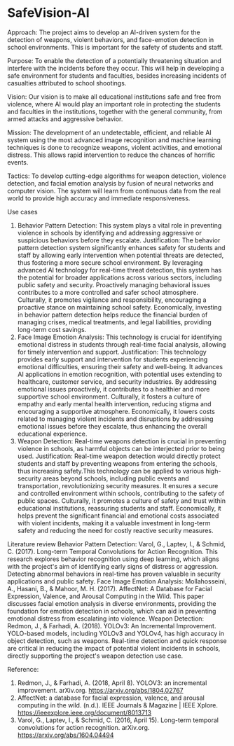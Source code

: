 # SafeVision-AI

Approach: The project aims to develop an AI-driven system for the detection of weapons, violent behaviors, and face-emotion detection in school environments. This is important for the safety of students and staff. 
 
Purpose: To enable the detection of a potentially threatening situation and interfere with the incidents before they occur. This will help in developing a safe environment for students and faculties, besides increasing incidents of casualties attributed to school shootings. 
 
Vision: Our vision is to make all educational institutions safe and free from violence, where AI would play an important role in protecting the students and faculties in the institutions, together with the general community, from armed attacks and aggressive behavior. 
 
Mission: The development of an undetectable, efficient, and reliable AI system using the most advanced image recognition and machine learning techniques is done to recognize weapons, violent activities, and emotional distress. This allows rapid intervention to reduce the chances of horrific events. 
 
Tactics: To develop cutting-edge algorithms for weapon detection, violence detection, and facial emotion analysis by fusion of neural networks and computer vision. The system will learn from continuous data from the real world to provide high accuracy and immediate responsiveness. 
 
 
 
 
 
 
 
 
  Use cases 
1.	Behavior Pattern Detection: This system plays a vital role in preventing violence in schools by identifying and addressing aggressive or suspicious behaviors before they escalate. 
Justification: The behavior pattern detection system significantly enhances safety for students and staff by allowing early intervention when potential threats are detected, thus fostering a more secure school environment. By leveraging advanced AI technology for real-time threat detection, this system has the potential for broader applications across various sectors, including public safety and security. Proactively managing behavioral issues contributes to a more controlled and safer school atmosphere. Culturally, it promotes vigilance and responsibility, encouraging a proactive stance on maintaining school safety. Economically, investing in behavior pattern detection helps reduce the financial burden of managing crises, medical treatments, and legal liabilities, providing long-term cost savings. 
2.	Face Image Emotion Analysis: This technology is crucial for identifying emotional distress in students through real-time facial analysis, allowing for timely intervention and support. 
Justification: This technology provides early support and intervention for students experiencing emotional difficulties, ensuring their safety and well-being. It advances AI applications in emotion recognition, with potential uses extending to healthcare, customer service, and security industries. By addressing emotional issues proactively, it contributes to a healthier and more supportive school environment. Culturally, it fosters a culture of empathy and early mental health intervention, reducing stigma and encouraging a supportive atmosphere. Economically, it lowers costs related to managing violent incidents and disruptions by addressing emotional issues before they escalate, thus enhancing the overall educational experience. 
3. Weapon Detection: Real-time weapons detection is crucial in preventing violence in schools, as harmful objects can be interjected prior to being used. 
Justification: Real-time weapon detection would directly protect students and staff by preventing weapons from entering the schools, thus increasing safety.This technology can be applied to various high-security areas beyond schools, including public events and transportation, revolutionizing security measures. It ensures a secure and controlled environment within schools, contributing to the safety of public spaces. Culturally, it promotes a culture of safety and trust within educational institutions, reassuring students and staff. Economically, it helps prevent the significant financial and emotional costs associated with violent incidents, making it a valuable investment in long-term safety and reducing the need for costly reactive security measures. 
     
Literature review 
Behavior Pattern Detection: Varol, G., Laptev, I., & Schmid, C. (2017). Long-term Temporal Convolutions for Action Recognition. This research explores behavior recognition using deep learning, which aligns with the project's aim of identifying early signs of distress or aggression. Detecting abnormal behaviors in real-time has proven valuable in security applications and public safety. 
Face Image Emotion Analysis: Mollahosseini, A., Hasani, B., & Mahoor, M. H. (2017). AffectNet: A Database for Facial Expression, Valence, and Arousal Computing in the Wild. This paper discusses facial emotion analysis in diverse environments, providing the foundation for emotion detection in schools, which can aid in preventing emotional distress from escalating into violence. 
Weapon Detection: Redmon, J., & Farhadi, A. (2018). YOLOv3: An Incremental Improvement. YOLO-based models, including YOLOv3 and YOLOv4, has high accuracy in object detection, such as weapons. Real-time detection and quick response are critical in reducing the impact of potential violent incidents in schools, directly supporting the project's weapon detection use case. 
 
 
 
 
  Reference: 
1)	Redmon, J., & Farhadi, A. (2018, April 8). YOLOV3: an incremental improvement. arXiv.org. https://arxiv.org/abs/1804.02767 
2)	AffectNet: a database for facial expression, valence, and arousal computing in the wild. (n.d.). IEEE Journals & Magazine | IEEE Xplore. https://ieeexplore.ieee.org/document/8013713 
3)	Varol, G., Laptev, I., & Schmid, C. (2016, April 15). Long-term temporal convolutions for action recognition. arXiv.org. https://arxiv.org/abs/1604.04494 
 
